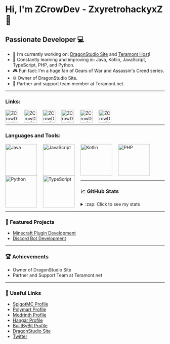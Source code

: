 # Hi, I'm ZCrowDev - ZxyretrohackyxZ 👋

## Passionate Developer 💻

- 🔭 I’m currently working on: [DragonStudio Site][dragonstudio] and [Teramont Host][teramont]!
- 🌱 Constantly learning and improving in: Java, Kotlin, JavaScript, TypeScript, PHP, and Python.
- 🎮 Fun fact: I'm a huge fan of Gears of War and Assassin's Creed series.
- 🌐 Owner of DragonStudio Site.
- 🤝 Partner and support team member at Teramont.net.

---

### Links: 

[<img align="left" alt="ZCrowDev | SpigotMC" width="40px" src="https://imgur.com/ju8tS8T.png" style="padding-right:1rem;"/>][spigotmc]
[<img align="left" alt="ZCrowDev | Polymart" width="40px" src="https://imgur.com/Vv9gSVB.png" style="padding-right:1rem;"/>][polymart]
[<img align="left" alt="ZCrowDev | Modrinth" width="40px" src="https://imgur.com/OkINsKx.png" style="padding-right:1rem;"/>][modrinth]
[<img align="left" alt="ZCrowDev | Hangar" width="40px" src="https://imgur.com/GbYEyIU.png" style="padding-right:1rem;"/>][hangar]
[<img align="left" alt="ZCrowDev | BuiltByBit" width="40px" src="https://imgur.com/IJ7iVRD.png" style="padding-right:1rem;"/>][builtbybit]
[<img align="left" alt="ZCrowDev | Twitter / X" width="40px" src="https://imgur.com/mHYJCUK.png" style="padding-right:1rem;"/>][twitter]

### ㅤ
---

### Languages and Tools:

<img align="left" alt="Java" width="100px" src="https://imgur.com/8kEZ2Vp.png" style="padding-right:1rem;" />
<img align="left" alt="JavaScript" width="100px" src="https://imgur.com/o7yLx6i.png" style="padding-right:1rem;" />
<img align="left" alt="Kotlin" width="100px" src="https://imgur.com/Ul0garr.png" style="padding-right:1rem;" />
<img align="left" alt="PHP" width="100px" src="https://imgur.com/M3LRn7Y.png" style="padding-right:1rem;" />
<img align="left" alt="Python" width="100px" src="https://imgur.com/6rpQB3b.png" style="padding-right:1rem;" />
<img align="left" alt="TypeScript" width="100px" src="https://imgur.com/Okok6OA.png" style="padding-right:1rem;" />

<br />
<br />
<br />

### ㅤ
---

### 📈 GitHub Stats

<details>
  <summary>:zap: Click to see my stats</summary>

  <img align="left" alt="ZCrowDev's GitHub Stats" src="https://github-readme-stats.vercel.app/api?username=ZxyretrohackyxZ&show_icons=true&hide_border=true&theme=cobalt" />

</details>

---

### 🌟 Featured Projects

- [Minecraft Plugin Development](https://www.spigotmc.org/resources/authors/zxyretrohackyxz.1571934/)
- [Discord Bot Development](https://discord.gg/f5TmSrPExp)

---

### 🏆 Achievements

- Owner of DragonStudio Site
- Partner and Support Team at Teramont.net

---

### 🔗 Useful Links

- [SpigotMC Profile][spigotmc]
- [Polymart Profile][polymart]
- [Modrinth Profile][modrinth]
- [Hangar Profile][hangar]
- [BuiltByBit Profile][builtbybit]
- [DragonStudio Site][dragonstudio]
- [Twitter][twitter]

[spigotmc]: https://www.spigotmc.org/resources/authors/zxyretrohackyxz.1571934/
[polymart]: https://polymart.org/user/zcrowdev.12850
[modrinth]: https://modrinth.com/user/ZCrowDev
[hangar]: https://hangar.papermc.io/ZCrowDev
[builtbybit]: https://builtbybit.com/members/zxyretrohackyxz.386014/
[teramont]: https://billing.teramont.net/aff.php?aff=24
[dragonstudio]: https://discord.gg/f5TmSrPExp
[twitter]: https://x.com/ZHackyDev
